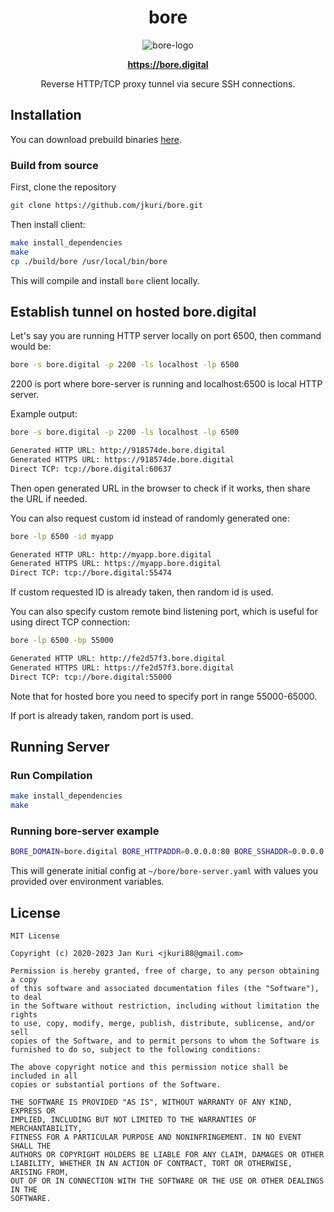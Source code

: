 <h1 align="center">bore</h1>

<p align="center">
  <img src="https://user-images.githubusercontent.com/1796022/120690493-93029500-c4a5-11eb-8a5c-c971911467cb.png" alt="bore-logo">
</p>

<p align="center">
  <a href="https://bore.digital"><strong>https://bore.digital</strong></a>
  <br>
</p>

<p align="center">Reverse HTTP/TCP proxy tunnel via secure SSH connections.</p>

## Installation

You can download prebuild binaries [here](https://github.com/jkuri/bore/releases).

### Build from source

First, clone the repository

```sh
git clone https://github.com/jkuri/bore.git
```

Then install client:

```sh
make install_dependencies
make
cp ./build/bore /usr/local/bin/bore
```

This will compile and install `bore` client locally.

## Establish tunnel on hosted bore.digital

Let's say you are running HTTP server locally on port 6500, then command would be:

```sh
bore -s bore.digital -p 2200 -ls localhost -lp 6500
```

2200 is port where bore-server is running and localhost:6500 is local HTTP server.

Example output:

```sh
bore -s bore.digital -p 2200 -ls localhost -lp 6500

Generated HTTP URL: http://918574de.bore.digital
Generated HTTPS URL: https://918574de.bore.digital
Direct TCP: tcp://bore.digital:60637
```

Then open generated URL in the browser to check if it works, then share the URL if needed.

You can also request custom id instead of randomly generated one:

```sh
bore -lp 6500 -id myapp

Generated HTTP URL: http://myapp.bore.digital
Generated HTTPS URL: https://myapp.bore.digital
Direct TCP: tcp://bore.digital:55474
```

If custom requested ID is already taken, then random id is used.

You can also specify custom remote bind listening port, which is useful for using direct TCP connection:

```sh
bore -lp 6500 -bp 55000

Generated HTTP URL: http://fe2d57f3.bore.digital
Generated HTTPS URL: https://fe2d57f3.bore.digital
Direct TCP: tcp://bore.digital:55000
```

Note that for hosted bore you need to specify port in range 55000-65000.

If port is already taken, random port is used.

## Running Server

### Run Compilation

```sh
make install_dependencies
make
```

### Running bore-server example

```sh
BORE_DOMAIN=bore.digital BORE_HTTPADDR=0.0.0.0:80 BORE_SSHADDR=0.0.0.0:2200 ./build/bore-server
```

This will generate initial config at `~/bore/bore-server.yaml` with values you provided over environment variables.

## License

```license
MIT License

Copyright (c) 2020-2023 Jan Kuri <jkuri88@gmail.com>

Permission is hereby granted, free of charge, to any person obtaining a copy
of this software and associated documentation files (the "Software"), to deal
in the Software without restriction, including without limitation the rights
to use, copy, modify, merge, publish, distribute, sublicense, and/or sell
copies of the Software, and to permit persons to whom the Software is
furnished to do so, subject to the following conditions:

The above copyright notice and this permission notice shall be included in all
copies or substantial portions of the Software.

THE SOFTWARE IS PROVIDED "AS IS", WITHOUT WARRANTY OF ANY KIND, EXPRESS OR
IMPLIED, INCLUDING BUT NOT LIMITED TO THE WARRANTIES OF MERCHANTABILITY,
FITNESS FOR A PARTICULAR PURPOSE AND NONINFRINGEMENT. IN NO EVENT SHALL THE
AUTHORS OR COPYRIGHT HOLDERS BE LIABLE FOR ANY CLAIM, DAMAGES OR OTHER
LIABILITY, WHETHER IN AN ACTION OF CONTRACT, TORT OR OTHERWISE, ARISING FROM,
OUT OF OR IN CONNECTION WITH THE SOFTWARE OR THE USE OR OTHER DEALINGS IN THE
SOFTWARE.
```
